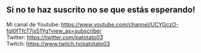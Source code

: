 ## Si no te haz suscrito no se que estás esperando!

Mi canal de Youtube: https://www.youtube.com/channel/UCYGczO-fql0fTfcT7js51Yg?view_as=subscriber <br/>
Twitter: https://twitter.com/patotato03 <br/>
Twitch: https://www.twitch.tv/patotato03 <br/>

